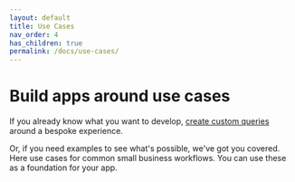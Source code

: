 ```yaml
---
layout: default
title: Use Cases
nav_order: 4
has_children: true
permalink: /docs/use-cases/
---
```


# Build apps around use cases

If you already know what you want to develop, [create custom queries](../../graphql-explorer/) around a bespoke experience. 

Or, if you need examples to see what's possible, we've got you covered. Here use cases for common small business workflows. You can use these as a foundation for your app.
